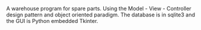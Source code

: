 A warehouse program for spare parts.
Using the Model - View - Controller design pattern and object oriented paradigm. 
The database is in sqlite3 and the GUI is Python embedded Tkinter.
